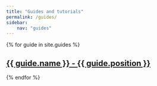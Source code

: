 ```yaml
---
title: "Guides and tutorials"
permalink: /guides/
sidebar:
    nav: "guides"
---
```

{% for guide in site.guides %}
  <h2>
    <a href="{{ guide.url }}">
      {{ guide.name }} - {{ guide.position }}
    </a>
  </h2>
{% endfor %}